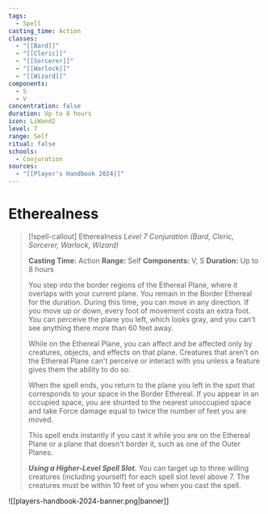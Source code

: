 ```yaml
---
tags:
  - Spell
casting_time: Action
classes:
  - "[[Bard]]"
  - "[[Cleric]]"
  - "[[Sorcerer]]"
  - "[[Warlock]]"
  - "[[Wizard]]"
components:
  - S
  - V
concentration: false
duration: Up to 8 hours
icon: LiWand2
level: 7
range: Self
ritual: false
schools:
  - Conjuration
sources:
  - "[[Player's Handbook 2024]]"
---
```


# Etherealness

>[!spell-callout] Etherealness
>_Level 7 Conjuration (Bard, Cleric, Sorcerer, Warlock, Wizard)_
>
>**Casting Time:** Action
>**Range:** Self
>**Components:** V, S
>**Duration:** Up to 8 hours
>
>You step into the border regions of the Ethereal Plane, where it overlaps with your current plane. You remain in the Border Ethereal for the duration. During this time, you can move in any direction. If you move up or down, every foot of movement costs an extra foot. You can perceive the plane you left, which looks gray, and you can't see anything there more than 60 feet away.
>
>While on the Ethereal Plane, you can affect and be affected only by creatures, objects, and effects on that plane. Creatures that aren't on the Ethereal Plane can't perceive or interact with you unless a feature gives them the ability to do so.
>
>When the spell ends, you return to the plane you left in the spot that corresponds to your space in the Border Ethereal. If you appear in an occupied space, you are shunted to the nearest unoccupied space and take Force damage equal to twice the number of feet you are moved.
>
>This spell ends instantly if you cast it while you are on the Ethereal Plane or a plane that doesn't border it, such as one of the Outer Planes.
>
>**_Using a Higher-Level Spell Slot._** You can target up to three willing creatures (including yourself) for each spell slot level above 7. The creatures must be within 10 feet of you when you cast the spell.


![[players-handbook-2024-banner.png|banner]]
